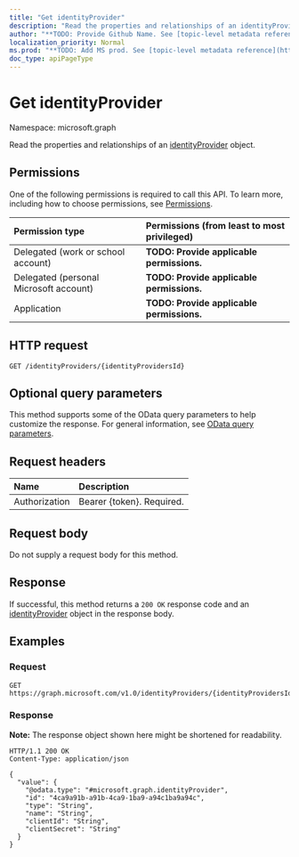 ```yaml
---
title: "Get identityProvider"
description: "Read the properties and relationships of an identityProvider object."
author: "**TODO: Provide Github Name. See [topic-level metadata reference](https://msgo.azurewebsites.net/add/document/guidelines/metadata.html#topic-level-metadata)**"
localization_priority: Normal
ms.prod: "**TODO: Add MS prod. See [topic-level metadata reference](https://msgo.azurewebsites.net/add/document/guidelines/metadata.html#topic-level-metadata)**"
doc_type: apiPageType
---
```


# Get identityProvider
Namespace: microsoft.graph



Read the properties and relationships of an [identityProvider](../resources/identityprovider.md) object.

## Permissions
One of the following permissions is required to call this API. To learn more, including how to choose permissions, see [Permissions](/graph/permissions-reference).

|Permission type|Permissions (from least to most privileged)|
|:---|:---|
|Delegated (work or school account)|**TODO: Provide applicable permissions.**|
|Delegated (personal Microsoft account)|**TODO: Provide applicable permissions.**|
|Application|**TODO: Provide applicable permissions.**|

## HTTP request

<!-- {
  "blockType": "ignored"
}
-->
``` http
GET /identityProviders/{identityProvidersId}
```

## Optional query parameters
This method supports some of the OData query parameters to help customize the response. For general information, see [OData query parameters](/graph/query-parameters).

## Request headers
|Name|Description|
|:---|:---|
|Authorization|Bearer {token}. Required.|

## Request body
Do not supply a request body for this method.

## Response

If successful, this method returns a `200 OK` response code and an [identityProvider](../resources/identityprovider.md) object in the response body.

## Examples

### Request
<!-- {
  "blockType": "request",
  "name": "get_identityprovider"
}
-->
``` http
GET https://graph.microsoft.com/v1.0/identityProviders/{identityProvidersId}
```


### Response
**Note:** The response object shown here might be shortened for readability.
<!-- {
  "blockType": "response",
  "truncated": true,
  "@odata.type": "microsoft.graph.identityProvider"
}
-->
``` http
HTTP/1.1 200 OK
Content-Type: application/json

{
  "value": {
    "@odata.type": "#microsoft.graph.identityProvider",
    "id": "4ca9a91b-a91b-4ca9-1ba9-a94c1ba9a94c",
    "type": "String",
    "name": "String",
    "clientId": "String",
    "clientSecret": "String"
  }
}
```

